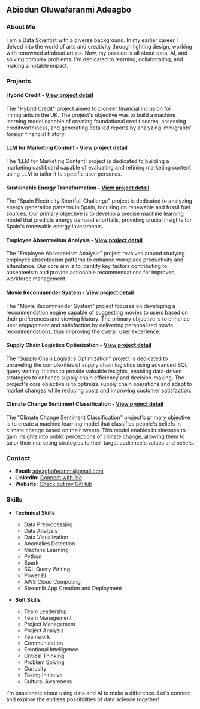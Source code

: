 ## Abiodun Oluwaferanmi Adeagbo

### About Me

I am a Data Scientist with a diverse background. In my earlier career, I delved into the world of arts and creativity through lighting design, working with renowned afrobeat artists. Now, my passion is all about data, AI, and solving complex problems. I'm dedicated to learning, collaborating, and making a notable impact.

### Projects

#### Hybrid Credit - [View project detail](https://github.com/feranmiabiodun/Hybrid-Credit)

The "Hybrid Credit" project aimed to pioneer financial inclusion for immigrants in the UK. The project's objective was to build a machine learning model capable of creating foundational credit scores, assessing creditworthiness, and generating detailed reports by analyzing immigrants' foreign financial history.

#### LLM for Marketing Content - [View project detail](https://github.com/feranmiabiodun/LLM-for-Marketing-Content)

The 'LLM for Marketing Content' project is dedicated to building a marketing dashboard capable of evaluating and refining marketing content using LLM to tailor it to specific user personas.

#### Sustainable Energy Transformation - [View project detail](https://github.com/feranmiabiodun/Sustainable-Energy-Transformation)

The "Spain Electricity Shortfall Challenge" project is dedicated to analyzing energy generation patterns in Spain, focusing on renewable and fossil fuel sources. Our primary objective is to develop a precise machine learning model that predicts energy demand shortfalls, providing crucial insights for Spain's renewable energy investments.

#### Employee Absenteeism Analysis - [View project detail](https://github.com/feranmiabiodun/Employee-Absenteeism-Analysis)

The "Employee Absenteeism Analysis" project revolves around studying employee absenteeism patterns to enhance workplace productivity and attendance. Our core aim is to identify key factors contributing to absenteeism and provide actionable recommendations for improved workforce management.

#### Movie Recommender System - [View project detail](https://github.com/feranmiabiodun/Movie-Recommender-System)

The "Movie Recommender System" project focuses on developing a recommendation engine capable of suggesting movies to users based on their preferences and viewing history. The primary objective is to enhance user engagement and satisfaction by delivering personalized movie recommendations, thus improving the overall user experience.

#### Supply Chain Logistics Optimization - [View project detail](https://github.com/feranmiabiodun/Supply-Chain-Logistics-Optimization) 

The "Supply Chain Logistics Optimization" project is dedicated to unraveling the complexities of supply chain logistics using advanced SQL query writing. It aims to provide valuable insights, enabling data-driven strategies to enhance supply chain efficiency and decision-making. The project's core objective is to optimize supply chain operations and adapt to market changes while reducing costs and improving customer satisfaction.

#### Climate Change Sentiment Classification - [View project detail](https://github.com/feranmiabiodun/Climate-Change-Sentiment-Analysis)

The "Climate Change Sentiment Classification" project's primary objective is to create a machine learning model that classifies people's beliefs in climate change based on their tweets. This model enables businesses to gain insights into public perceptions of climate change, allowing them to tailor their marketing strategies to their target audience's values and beliefs.

### Contact

- **Email:** [adeagboferanmi@gmail.com](mailto:adeagboferanmi@gmail.com)
- **LinkedIn:** [Connect with me](https://www.linkedin.com/in/abiodun-oluwaferanmi-adeagbo-573a1015a/)
- **Website:** [Check out my GitHub](https://feranmiabiodun.github.io)

### Skills
- **Technical Skills**
  - Data Preprocessing
  - Data Analysis
  - Data Visualization
  - Anomalies Detection
  - Machine Learning
  - Python
  - Spark
  - SQL Query Writing
  - Power BI
  - AWS Cloud Computing
  - Streamlit App Creation and Deployment
    
- **Soft Skills**
  - Team Leadership
  - Team Management
  - Project Management
  - Project Analysis
  - Teamwork
  - Communication
  - Emotional Intelligence
  - Critical Thinking
  - Problem Solving
  - Curiosity
  - Taking Initiative
  - Cultural Awareness

I'm passionate about using data and AI to make a difference. Let's connect and explore the endless possibilities of data science together!

